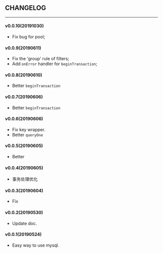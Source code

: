 ## CHANGELOG
---

#### v0.0.10(20191030)

* Fix bug for pool;

#### v0.0.9(20190611)

* Fix the 'group' rule of filters;
* Add `onError` handler for `beginTransaction`;

#### v0.0.8(20190610)

* Better `beginTransaction`

#### v0.0.7(20190606)

* Better `beginTransaction`

#### v0.0.6(20190606)

* Fix key wrapper.
* Better `queryOne`

#### v0.0.5(20190605)

* Better

#### v0.0.4(20190605)

* 事务处理优化

#### v0.0.3(20190604)

* Fix

#### v0.0.2(20190530)

* Update doc.

#### v0.0.1(20190524)

* Easy way to use mysql.

